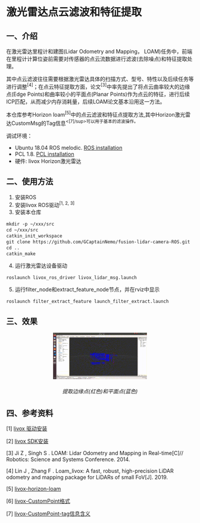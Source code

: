 # 激光雷达点云滤波和特征提取
## 一、介绍
在激光雷达里程计和建图(Lidar Odometry and Mapping， LOAM)任务中，前端在里程计计算位姿前需要对传感器的点云流数据进行滤波(去除噪点)和特征提取处理。

其中点云滤波往往需要根据激光雷达具体的扫描方式、型号、特性以及后续任务等进行调整<sup>[4]</sup>；在点云特征提取方面，论文<sup>[3]</sup>中率先提出了将点云曲率较大的边缘点(Edge Points)和曲率较小的平面点(Planar Points)作为点云的特征，进行后续ICP匹配，从而减少内存消耗量，后续LOAM论文基本沿用这一方法。

本仓库参考Horizon loam<sup>[5]</sup>中的点云滤波和特征点提取方法,其中Horizon激光雷达CustomMsg的Tag信息<sup><[7]/sup>可以用于基本的滤波操作。

调试环境：

* Ubuntu 18.04 ROS melodic. [ROS installation](http://wiki.ros.org/ROS/Installation)
* PCL 1.8. [PCL installation](https://pointclouds.org/downloads/#linux)
* 硬件: livox Horizon激光雷达 

## 二、使用方法

1. 安装ROS
2. 安装livox ROS驱动<sup>[1, 2, 3]</sup>
3. 安装本仓库
```
mkdir -p ~/xxx/src
cd ~/xxx/src
catkin_init_workspace
git clone https://github.com/GCaptainNemo/fusion-lidar-camera-ROS.git
cd ..
catkin_make
```
4. 运行激光雷达设备驱动

```
roslaunch livox_ros_driver livox_lidar_msg.launch
```

5. 运行filter_node和extract_feature_node节点，并在rviz中显示
```
roslaunch filter_extract_feature launch_filter_extract.launch
```

## 三、效果
<p align="center"><img src="./resources/edge_planar_points.gif" width=50%></p>
<h6 align="center">提取边缘点(红色)和平面点(蓝色)</h6>

## 四、参考资料
[1] [livox 驱动安装](https://github.com/Livox-SDK/livox_ros_driver)

[2] [livox SDK安装](https://github.com/Livox-SDK/Livox-SDK)

[3] Ji Z , Singh S . LOAM: Lidar Odometry and Mapping in Real-time[C]// Robotics: Science and Systems Conference. 2014.

[4] Lin J ,  Zhang F . Loam_livox: A fast, robust, high-precision LiDAR  odometry and mapping package for LiDARs of small FoV[J].  2019.

[5] [livox-horizon-loam](https://github.com/Livox-SDK/livox_horizon_loam)

[6] [livox-CustomPoint格式](http://docs.ros.org/en/kinetic/api/livox_ros_driver/html/msg/CustomPoint.html)
  
[7] [livox-CustomPoint-tag信息含义](https://livox-wiki-cn.readthedocs.io/zh_CN/latest/introduction/Point_Cloud_Characteristics_and_Coordinate_System%20.html)
